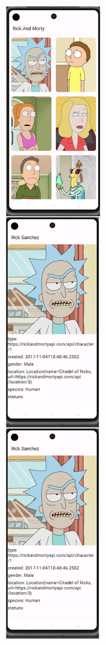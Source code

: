 



![image alt](https://github.com/dumanYusuf/CleanArchitectureRickAndMortyApi/blob/master/clean1.png?raw=true)
![image alt](https://github.com/dumanYusuf/CleanArchitectureRickAndMortyApi/blob/master/clean2.png?raw=true)
![image alt](https://github.com/dumanYusuf/CleanArchitectureRickAndMortyApi/blob/master/clean2.png?raw=true)
